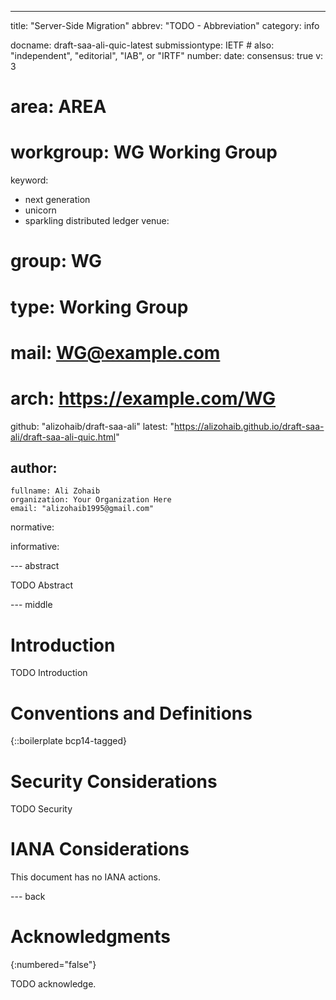 ---
title: "Server-Side Migration"
abbrev: "TODO - Abbreviation"
category: info

docname: draft-saa-ali-quic-latest
submissiontype: IETF  # also: "independent", "editorial", "IAB", or "IRTF"
number:
date:
consensus: true
v: 3
# area: AREA
# workgroup: WG Working Group
keyword:
 - next generation
 - unicorn
 - sparkling distributed ledger
venue:
#  group: WG
#  type: Working Group
#  mail: WG@example.com
#  arch: https://example.com/WG
  github: "alizohaib/draft-saa-ali"
  latest: "https://alizohaib.github.io/draft-saa-ali/draft-saa-ali-quic.html"

author:
 -
    fullname: Ali Zohaib
    organization: Your Organization Here
    email: "alizohaib1995@gmail.com"

normative:

informative:


--- abstract

TODO Abstract


--- middle

# Introduction

TODO Introduction


# Conventions and Definitions

{::boilerplate bcp14-tagged}


# Security Considerations

TODO Security


# IANA Considerations

This document has no IANA actions.


--- back

# Acknowledgments
{:numbered="false"}

TODO acknowledge.

